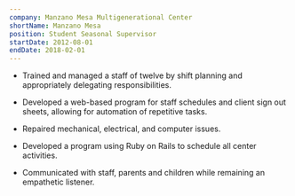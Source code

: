 ```yaml
---
company: Manzano Mesa Multigenerational Center
shortName: Manzano Mesa
position: Student Seasonal Supervisor
startDate: 2012-08-01
endDate: 2018-02-01
---
```

- Trained and managed a staff of twelve by shift planning and appropriately delegating responsibilities.

- Developed a web-based program for staff schedules and client sign out sheets, allowing for automation of repetitive tasks. 

- Repaired mechanical, electrical, and computer issues.

- Developed a program using Ruby on Rails to schedule all center activities.

- Communicated with staff, parents and children while remaining an empathetic listener. 
  
<!-- - Plan activities for children in the before and after school program; including field trips, arts and crafts, and games. -->




